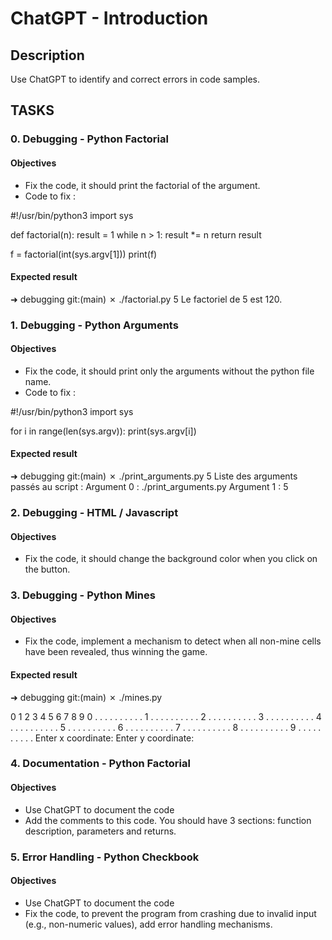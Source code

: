 # ChatGPT - Introduction

## Description
Use ChatGPT to identify and correct errors in code samples.

## TASKS

### 0. Debugging - Python Factorial

#### Objectives
- Fix the code, it should print the factorial of the argument.
- Code to fix :

#!/usr/bin/python3
import sys

def factorial(n):
    result = 1
    while n > 1:
        result *= n
    return result

f = factorial(int(sys.argv[1]))
print(f)

#### Expected result
➜  debugging git:(main) ✗ ./factorial.py 5
Le factoriel de 5 est 120.


### 1. Debugging - Python Arguments

#### Objectives
- Fix the code, it should print only the arguments without the python file name.
- Code to fix :

#!/usr/bin/python3
import sys

for i in range(len(sys.argv)):
    print(sys.argv[i])

#### Expected result
➜  debugging git:(main) ✗ ./print_arguments.py 5
Liste des arguments passés au script :
Argument 0 : ./print_arguments.py
Argument 1 : 5


### 2. Debugging - HTML / Javascript

#### Objectives
- Fix the code, it should change the background color when you click on the button.


### 3. Debugging - Python Mines

#### Objectives
- Fix the code, implement a mechanism to detect when all non-mine cells have been revealed, thus winning the game.

#### Expected result
➜  debugging git:(main) ✗ ./mines.py 

  0 1 2 3 4 5 6 7 8 9
0 . . . . . . . . . . 
1 . . . . . . . . . . 
2 . . . . . . . . . . 
3 . . . . . . . . . . 
4 . . . . . . . . . . 
5 . . . . . . . . . . 
6 . . . . . . . . . . 
7 . . . . . . . . . . 
8 . . . . . . . . . . 
9 . . . . . . . . . . 
Enter x coordinate:
Enter y coordinate:


### 4. Documentation - Python Factorial

#### Objectives
- Use ChatGPT to document the code
- Add the comments to this code. You should have 3 sections: function description, parameters and returns.


### 5. Error Handling - Python Checkbook

#### Objectives
- Use ChatGPT to document the code
- Fix the code, to prevent the program from crashing due to invalid input (e.g., non-numeric values), add error handling mechanisms.

